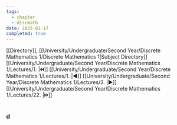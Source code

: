 ```yaml
---
tags:
  - chapter
  - discmath
date: 2025-01-17
completed: true
---
```

[[Directory]], [[University/Undergraduate/Second Year/Discrete Mathematics 1/Discrete Mathematics 1|Subject Directory]]
[[University/Undergraduate/Second Year/Discrete Mathematics 1/Lectures/1. |🞀🞀]] [[University/Undergraduate/Second Year/Discrete Mathematics 1/Lectures/1. |◀]] [[University/Undergraduate/Second Year/Discrete Mathematics 1/Lectures/3. |▶]] [[University/Undergraduate/Second Year/Discrete Mathematics 1/Lectures/22. |🞂🞂]]
# 
## 
### d